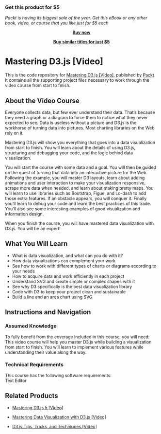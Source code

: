 
### Get this product for $5

<i>Packt is having its biggest sale of the year. Get this eBook or any other book, video, or course that you like just for $5 each</i>


<b><p align='center'>[Buy now](https://packt.link/9781783286270)</p></b>


<b><p align='center'>[Buy similar titles for just $5](https://subscription.packtpub.com/search)</p></b>


# Mastering D3.js [Video]
This is the code repository for [Mastering D3.js [Video]](https://www.packtpub.com/web-development/mastering-d3js-video?utm_source=github&utm_medium=repository&utm_campaign=9781783985784), published by [Packt](https://www.packtpub.com/?utm_source=github). It contains all the supporting project files necessary to work through the video course from start to finish.
## About the Video Course
Everyone collects data, but few ever understand their data. That’s because they need a graph or a diagram to force them to notice what they never expected to see. Data is useless without a picture and D3.js is the workhorse of turning data into pictures. Most charting libraries on the Web rely on it.

Mastering D3.js will show you everything that goes into a data visualization from start to finish. You will learn about the details of using D3.js, structuring and debugging your code, and the logic behind data visualization.

You will start the course with some data and a goal. You will then be guided on the quest of turning that data into an interactive picture for the Web. Following the example, you will master D3 layouts, learn about adding animations and user interaction to make your visualization responsive, scrape more data when needed, and learn about making pretty maps. You will learn to use libraries such as Bootstrap, Figue, and Lo-dash to add those extra features. If an obstacle appears, you will conquer it. Finally you’ll learn to debug your code and learn the best practices of this trade. You'll also see some interesting examples of good 
visualization and information design.

When you finish the course, you will have mastered data visualization with D3.js. You will be an expert!

<H2>What You Will Learn</H2>
<DIV class=book-info-will-learn-text>
<UL>
<LI>What is data visualization, and what can you do with it? 
<LI>How data visualizations can complement your work 
<LI>See how to work with different types of charts or diagrams according to your needs 
<LI>How to acquire data and work efficiently in each project 
<LI>Understand SVG and create simple or complex shapes with it 
<LI>See why D3 specifically is the best data visualization library 
<LI>Code with D3 to keep your project clean and sustainable 
<LI>Build a line and an area chart using SVG </LI></UL></DIV>

## Instructions and Navigation
### Assumed Knowledge
To fully benefit from the coverage included in this course, you will need:<br/>
This video course will help you master D3.js while building a visualization from start to finish. You will learn to implement various features while understanding their value along the way.
### Technical Requirements
This course has the following software requirements:<br/>
Text Editor

## Related Products
* [Mastering D3.js 5 [Video]](https://www.packtpub.com/big-data-and-business-intelligence/mastering-d3js-5-video?utm_source=github&utm_medium=repository&utm_campaign=9781789951332)

* [Mastering Data Visualization with D3.js [Video]](https://www.packtpub.com/web-development/mastering-data-visualization-d3js-video?utm_source=github&utm_medium=repository&utm_campaign=9781786461032)

* [D3.js Tips, Tricks, and Techniques [Video]](https://www.packtpub.com/application-development/d3js-tips-tricks-and-techniques-video?utm_source=github&utm_medium=repository&utm_campaign=9781838642334)

